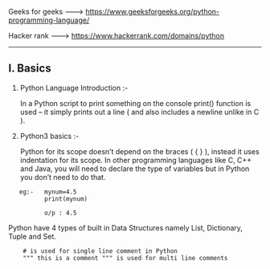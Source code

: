 
Geeks for geeks  --->  https://www.geeksforgeeks.org/python-programming-language/

Hacker rank      ---> https://www.hackerrank.com/domains/python

*** 

## I. Basics 

1. Python Language Introduction :-

   In a Python script to print something on the console print() function is used – it simply prints out a line ( and also includes a newline unlike in C ). 
   
2. Python3 basics :-
   
   Python for its scope doesn’t depend on the braces ( { } ), instead it uses indentation for its scope.
   In other programming languages like C, C++ and Java, you will need to declare the type of variables but in Python you don’t need to do that.
```
   eg:-   mynum=4.5
          print(mynum)      

          o/p : 4.5
```
   Python have 4 types of built in Data Structures namely List, Dictionary, Tuple and Set.
```   
    # is used for single line comment in Python
    """ this is a comment """ is used for multi line comments
```
